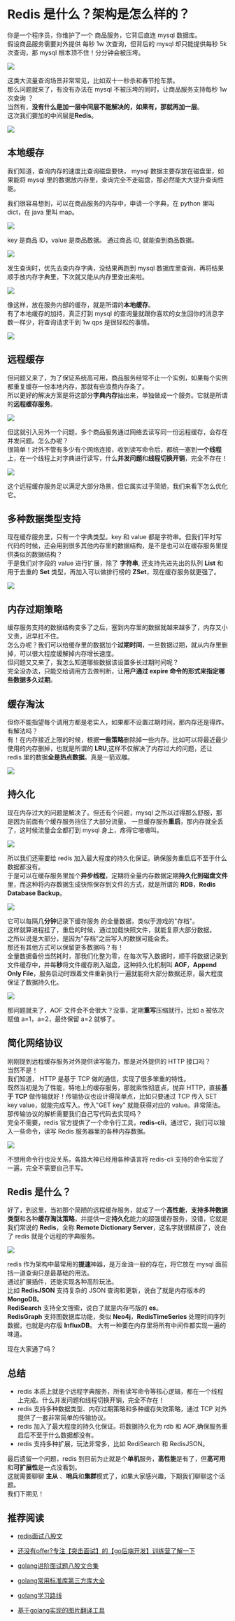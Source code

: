 # Redis 是什么？架构是怎么样的？


你是一个程序员，你维护了一个 商品服务，它背后直连 mysql 数据库。  
假设商品服务需要对外提供 每秒 1w 次查询，但背后的 mysql 却只能提供每秒 5k 次查询，那 mysql 根本顶不住！分分钟会被压垮。  

![](https://felix-docs.oss-cn-beijing.aliyuncs.com/gitblogimg/202504012302762.jpeg)

这类大流量查询场景非常常见，比如双十一秒杀和春节抢车票。  
那么问题就来了，有没有办法在 mysql 不被压垮的同时，让商品服务支持每秒 1w 次查询 ？  
当然有，**没有什么是加一层中间层不能解决的，如果有，那就再加一层**。  
这次我们要加的中间层是**Redis**。  

![](https://felix-docs.oss-cn-beijing.aliyuncs.com/gitblogimg/202504012302422.jpeg)

## 本地缓存

我们知道，查询内存的速度比查询磁盘要快， mysql 数据主要存放在磁盘里，如果能将 mysql 里的数据放内存里，查询完全不走磁盘，那必然能大大提升查询性能。  

我们很容易想到，可以在商品服务的内存中，申请一个字典，在 python 里叫 dict，在 java 里叫 map。  

![](https://felix-docs.oss-cn-beijing.aliyuncs.com/gitblogimg/202504012302726.jpeg)

key 是商品 ID，value 是商品数据。  通过商品 ID, 就能查到商品数据。  

![](https://felix-docs.oss-cn-beijing.aliyuncs.com/gitblogimg/202504012302664.jpeg)

发生查询时，优先去查内存字典，没结果再跑到 mysql 数据库里查询，再将结果顺手放内存字典里，下次就又能从内存里查出来啦。  

![](https://felix-docs.oss-cn-beijing.aliyuncs.com/gitblogimg/202504012302799.jpeg)

像这样，放在服务内部的缓存，就是所谓的**本地缓存**。  
有了本地缓存的加持，真正打到 mysql 的查询量就跟你喜欢的女生回你的消息字数一样少，将查询请求干到 1w qps 是很轻松的事情。  

![](https://felix-docs.oss-cn-beijing.aliyuncs.com/gitblogimg/202504012302702.jpeg)

## 远程缓存

但问题又来了，为了保证系统高可用，商品服务经常不止一个实例，如果每个实例都重复缓存一份本地内存，那就有些浪费内存条了。  
所以更好的解决方案是将这部分**字典内存**抽出来，单独做成一个服务。它就是所谓的**远程缓存服务**。  

![](https://felix-docs.oss-cn-beijing.aliyuncs.com/gitblogimg/202504012302705.jpeg)

但这就引入另外一个问题，多个商品服务通过网络去读写同一份远程缓存，会存在并发问题。怎么办呢？  
很简单！对外不管有多少有个网络连接，收到读写命令后，都统一塞到**一个线程**上，在一个线程上对字典进行读写，什么**并发问题**和**线程切换开销**，完全不存在！  

![](https://felix-docs.oss-cn-beijing.aliyuncs.com/gitblogimg/202504012302777.jpeg)

这个远程缓存服务足以满足大部分场景，但它属实过于简陋，我们来看下怎么优化它。  

## 多种数据类型支持

现在缓存服务里，只有一个字典类型。key 和 value 都是字符串。但我们平时写代码的时候，还会用到很多其他内存里的数据结构，是不是也可以在缓存服务里提供类似的数据结构？  
于是我们对字段的 value 进行扩展，除了 **字符串**, 还支持先进先出的队列 **List** 和用于去重的 **Set** 类型，再加入可以做排行榜的 **ZSet**，现在缓存服务就更强了。  

![](https://felix-docs.oss-cn-beijing.aliyuncs.com/gitblogimg/202504012302503.jpeg)

## 内存过期策略

缓存服务支持的数据结构变多了之后，塞到内存里的数据就越来越多了，内存又小又贵，迟早扛不住。  
怎么办呢？我们可以给缓存里的数据加个**过期时间**，一旦数据过期，就从内存里删掉，可以很大程度缓解掉内存增长速度。  
但问题又又来了，我怎么知道哪些数据该设置多长过期时间呢？  
完全没办法，只能交给调用方去做判断，让**用户通过 expire 命令的形式来指定哪些数据多久过期**。  



## 缓存淘汰

但你不能指望每个调用方都是老实人，如果都不设置过期时间，那内存还是得炸。  
有解法吗？  
有！在内存接近上限的时候，根据**一些策略**删除掉一些内存。比如可以将最近最少使用的内存删掉，也就是所谓的 **LRU**,这样不仅解决了内存过大的问题，还让 redis 里的数据**全是热点数据**。真是一箭双雕。  

![](https://felix-docs.oss-cn-beijing.aliyuncs.com/gitblogimg/202504012302535.jpeg)

## 持久化

现在内存过大的问题是解决了。但还有个问题，mysql 之所以过得那么舒服，那是因为前面有个缓存服务挡住了大部分流量。
一旦缓存服务**重启**，那内存就全丢了，这时候流量会全都打到 mysql 身上，疼得它嗷嗷叫。  

![](https://felix-docs.oss-cn-beijing.aliyuncs.com/gitblogimg/202504012302457.jpeg)

所以我们还需要给 redis 加入最大程度的持久化保证。确保服务重启后不至于什么数据都没有。  
于是可以在缓存服务里加个**异步线程**，定期将全量内存数据定期**持久化到磁盘文件**里，而这种将内存数据生成快照保存到文件的方式，就是所谓的 **RDB**，**Redis Database Backup**。  

![](https://felix-docs.oss-cn-beijing.aliyuncs.com/gitblogimg/202504012302319.jpeg)

它可以每隔几**分钟**记录下缓存服务 的全量数据，类似于游戏的"存档"。  
这样就算进程挂了，重启的时候，通过加载快照文件，就能复原大部分数据。  
之所以说是大部分，是因为"存档"之后写入的数据可能会丢。  
那还有其他方式可以保留更多数据吗？有！  
全量数据备份当然耗时，那我们化整为零，在每次写入数据时，顺手将数据记录到文件缓存中，并每**秒**将文件缓存刷入磁盘，这种持久化机制叫 **AOF**，**Append Only File**，服务启动时跟着文件重新执行一遍就能将大部分数据还原，最大程度保证了数据持久化。  

![](https://felix-docs.oss-cn-beijing.aliyuncs.com/gitblogimg/202504012302126.jpeg)

那问题就来了，AOF 文件会不会很大？没事，定期**重写**压缩就行，比如 a 被依次赋值 a=1，a=2，最终保留 a=2 就够了。  

## 简化网络协议

刚刚提到远程缓存服务对外提供读写能力，那是对外提供的 HTTP 接口吗？  
当然不是！  
我们知道， HTTP 是基于 TCP 做的通信，实现了很多笨重的特性。  
既然当初是为了性能，特地上的缓存服务，那就索性彻底点，抛弃 HTTP，直接**基于 TCP** 做传输就好！传输协议也设计得简单点，比如只要通过 TCP 传入 SET key value，就能完成写入。传入"GET key" 就能获得对应的 value。非常简洁。  
那传输协议的解析需要我们自己写代码去实现吗？  
完全不需要，redis 官方提供了一个命令行工具，**redis-cli**，通过它，我们可以输入一些命令，读写 Redis 服务器里的各种内存数据。  

![](https://felix-docs.oss-cn-beijing.aliyuncs.com/gitblogimg/202504012302316.jpeg)

不想用命令行也没关系，各路大神已经用各种语言将 redis-cli 支持的命令实现了一遍，完全不需要自己手写。  

## Redis 是什么？

好了，到这里，当初那个简陋的远程缓存服务，就成了一个**高性能**，**支持多种数据类型**和各种**缓存淘汰策略**，并提供一定**持久化**能力的超强缓存服务，没错，它就是我们常说的 **Redis**，全称 **Remote Dictionary Server**，这名字就很精辟了，说白了 redis 就是个远程的字典服务。  

![](https://felix-docs.oss-cn-beijing.aliyuncs.com/gitblogimg/202504012302208.jpeg)

redis 作为架构中最常用的**提速**神器，是万金油一般的存在，将它放在 mysql 面前挡一道查询只是最基础的用法。  
通过扩展插件，还能实现各种高阶玩法。  
比如 **RedisJSON** 支持复杂的 JSON 查询和更新，说白了就是内存版本的 **MongoDB**。  
**RediSearch** 支持全文搜索，说白了就是内存丐版的 **es**。  
**RedisGraph** 支持图数据库功能，类似 **Neo4j**，**RedisTimeSeries** 处理时间序列数据，也就是内存版 **InfluxDB**。
大有一种要在内存里将所有中间件都实现一遍的味道。  

现在大家通了吗？

## 总结

- redis 本质上就是个远程字典服务，所有读写命令等核心逻辑，都在一个线程上完成。什么并发问题和线程切换开销，完全不存在！
- redis 支持多种数据类型、内存过期策略和多种缓存失效策略，通过 TCP 对外提供了一套非常简单的传输协议。
- redis 加入了最大程度的持久化保证。将数据持久化为 rdb 和 AOF,确保服务重启后不至于什么数据都没有。
- redis 支持多种扩展，玩法非常多，比如 RediSearch 和 RedisJSON。

最后遗留一个问题，redis 到目前为止就是个**单机**服务，**高性能**是有了，但**高可用**和**可扩展性**是一点没看到。  
这就需要聊聊 **主从** 、**哨兵**和**集群**模式了，如果大家感兴趣，下期我们聊聊这个话题。  
我们下期见！  



## 推荐阅读

- [redis面试八股文](/中间件/redis/面试题)

- [还没有offer?专注【突击面试】的【go后端开发】训练营了解一下](/训练营/介绍)

- [golang进阶面试题八股文合集](https://golangguide.top/golang/%E9%9D%A2%E8%AF%95%E9%A2%98/2.Go%E8%BF%9B%E9%98%B6.html)

- [golang常用标准库第三方库大全](https://golangguide.top/golang/%E5%B8%B8%E7%94%A8%E5%8C%85%E5%A4%A7%E5%85%A8.html)

- [golang学习路线](https://golangguide.top/golang/%E5%AD%A6%E4%B9%A0%E8%B7%AF%E7%BA%BF.html)

- [基于golang实现的图片翻译工具](https://www.photo-translate.top)